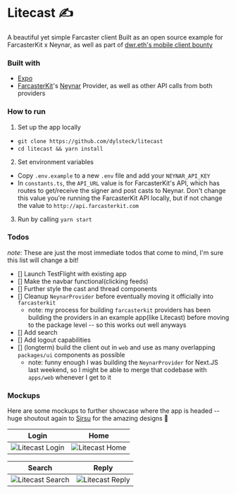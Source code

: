 # Litecast ✍️

A beautiful yet simple Farcaster client
Built as an open source example for FarcasterKit x Neynar, as well as part of [dwr.eth's mobile client bounty](https://warpcast.com/dwr.eth/0x5727a985)

### Built with
- [Expo](https://expo.dev)
- [FarcasterKit](https://farcasterkit.com)'s [Neynar](https://neynar.com) Provider, as well as other API calls from both providers


### How to run
1. Set up the app locally
- `git clone https://github.com/dylsteck/litecast`
- `cd litecast && yarn install`
2. Set environment variables
- Copy `.env.example` to a new `.env` file and add your `NEYNAR_API_KEY`
- In `constants.ts`, the `API_URL` value is for FarcasterKit's API, which has routes to get/receive the signer and post casts to Neynar. Don't change this value you're running the FarcasterKit API locally, but if not change the value to `http://api.farcasterkit.com`
3. Run by calling `yarn start`

### Todos
*note*: These are just the most immediate todos that come to mind, I'm sure this list will change a bit! 
- [] Launch TestFlight with existing app
- [] Make the navbar functional(clicking feeds)
- [] Further style the cast and thread components
- [] Cleanup `NeynarProvider` before eventually moving it officially into `farcasterkit`
    - note: my process for building `farcasterkit` providers has been building the providers in an example app(like Litecast) before moving to the package level -- so this works out well anyways
- [] Add search
- [] Add logout capabilities
- [] (longterm) build the client out in `web` and use as many overlapping `packages/ui` components as possible
    - note: funny enough I was building the `NeynarProvider` for Next.JS last weekend, so I might be able to merge that codebase with `apps/web` whenever I get to it

### Mockups
Here are some mockups to further showcase where the app is headed -- huge shoutout again to [Sirsu](https://warpcast.com/sirsu) for the amazing designs 🙌

Login           |  Home
:-------------------------:|:-------------------------:
![Litecast Login](https://i.imgur.com/ncsCxVU.png)  |  ![Litecast Home](https://i.imgur.com/GBlg0fJ.png)

Search           |  Reply
:-------------------------:|:-------------------------:
![Litecast Search](https://i.imgur.com/cDsCm95.png)  |  ![Litecast Reply](https://i.imgur.com/BdhLkTy.png)